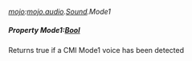 _[mojo](../../modules/mojo/mojo-module.md):[mojo.audio](../../modules/mojo/mojo-audio.md).[Sound](../../modules/mojo/mojo-audio-sound.md).Mode1_
##### Property Mode1:[Bool](../../modules/wonkey/wonkey-types-bool.md)
Returns true if a CMI Mode1 voice  has been detected
